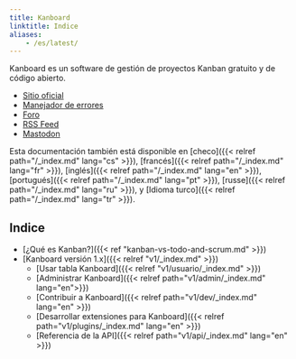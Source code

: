 ```yaml
---
title: Kanboard
linktitle: Indice
aliases:
    - /es/latest/
---
```


Kanboard es un software de gestión de proyectos Kanban gratuito y de código abierto.

- [Sitio oficial](https://kanboard.org)
- [Manejador de errores](https://github.com/kanboard/kanboard/issues)
- [Foro](https://kanboard.discourse.group/)
- [RSS Feed](https://github.com/kanboard/kanboard/releases.atom)
- [Mastodon](https://mastodon.social/@kanboard)

Esta documentación también está disponible en [checo]({{< relref path="/_index.md" lang="cs" >}}), [francés]({{< relref path="/_index.md" lang="fr" >}}), [inglés]({{< relref path="/_index.md" lang="en" >}}), [portugués]({{< relref path="/_index.md" lang="pt" >}}), [russe]({{< relref path="/_index.md" lang="ru" >}}), y [Idioma turco]({{< relref path="/_index.md" lang="tr" >}}).

## Indice

- [¿Qué es Kanban?]({{< ref "kanban-vs-todo-and-scrum.md" >}})
- [Kanboard versión 1.x]({{< relref "v1/_index.md" >}})
    - [Usar tabla Kanboard]({{< relref "v1/usuario/_index.md" >}})
    - [Administrar Kanboard]({{< relref path="v1/admin/_index.md" lang="en">}})
    - [Contribuir a Kanboard]({{< relref path="v1/dev/_index.md" lang="en" >}})
    - [Desarrollar extensiones para Kanboard]({{< relref path="v1/plugins/_index.md" lang="en" >}})
    - [Referencia de la API]({{< relref path="v1/api/_index.md" lang="en" >}})